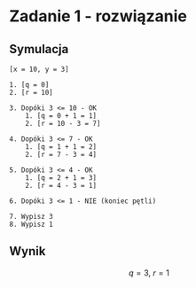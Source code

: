 # Zadanie 1 - rozwiązanie

## Symulacja

```
[x = 10, y = 3]

1. [q = 0]
2. [r = 10]

3. Dopóki 3 <= 10 - OK
    1. [q = 0 + 1 = 1]
    2. [r = 10 - 3 = 7]
    
4. Dopóki 3 <= 7 - OK
    1. [q = 1 + 1 = 2]
    2. [r = 7 - 3 = 4]
    
5. Dopóki 3 <= 4 - OK
    1. [q = 2 + 1 = 3]
    2. [r = 4 - 3 = 1]
    
6. Dopóki 3 <= 1 - NIE (koniec pętli)

7. Wypisz 3
8. Wypisz 1    
```

## Wynik

$$q=3,\ r=1$$
